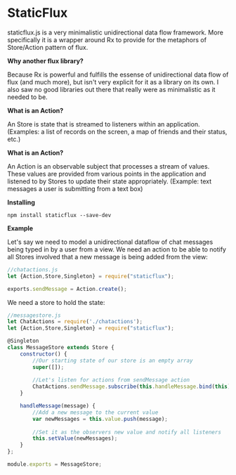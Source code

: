 # StaticFlux

staticflux.js is a very minimalistic unidirectional data flow framework. More specifically it is a wrapper around Rx to provide 
for the metaphors of Store/Action pattern of flux. 

**Why another flux library?**

Because Rx is powerful and fulfills the essense of unidirectional data flow of flux (and much more), but isn't very explicit for it as a library on its own. I also saw no good libraries out there that really were as minimalistic as it needed to be.

**What is an Action?**

An Store is state that is streamed to listeners within an application. (Examples: a list of records on the screen, a map of friends and their status, etc.)

**What is an Action?**

An Action is an observable subject that processes a stream of values. These values are provided from various points in the application and listened to by Stores to update their state appropriately. (Example: text messages a user is submitting from a text box)

**Installing**

```
npm install staticflux --save-dev
```

**Example**

Let's say we need to model a unidirectional dataflow of chat messages being typed in by a user from a view. We need an action to be able to notify all Stores involved that a new message is being added from the view:

```javascript
//chatactions.js
let {Action,Store,Singleton} = require("staticflux");

exports.sendMessage = Action.create();
```

We need a store to hold the state:

```javascript
//messagestore.js
let ChatActions = require('./chatactions');
let {Action,Store,Singleton} = require("staticflux");

@Singleton
class MessageStore extends Store {
    constructor() {
        //Our starting state of our store is an empty array
        super([]);
        
        //Let's listen for actions from sendMessage action
        ChatActions.sendMessage.subscribe(this.handleMessage.bind(this))
    }

    handleMessage(message) {
        //Add a new message to the current value
        var newMessages = this.value.push(message);
        
        //Set it as the observers new value and notify all listeners
        this.setValue(newMessages);
    }
};

module.exports = MessageStore;
```


